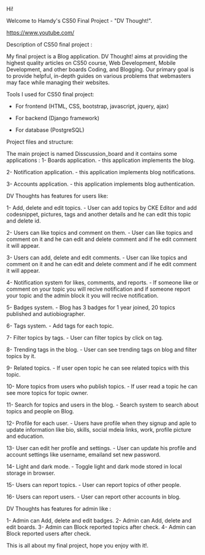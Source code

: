 Hi!

Welcome to Hamdy's CS50 Final Project - "DV Thought!".

https://www.youtube.com/

Description of CS50 final project :

My final project is a Blog application.
DV Thought! aims at providing the highest quality articles on CS50 course, Web Development, Mobile Development, and other boards Coding, and Blogging. Our primary goal is to provide helpful, in-depth guides on various problems that webmasters may face while managing their websites.

Tools I used for CS50 final project:

-  For frontend
	(HTML, CSS, bootstrap, javascript, jquery, ajax)

-  For backend
	(Django framework)

- For database
	(PostgreSQL)

Project files and structure:

The main project is named Disscussion_board and it contains some applications :
1- Boards application.
	- this application implements the blog.

2- Notification application.
	- this application implements blog notifications.

3- Accounts application.
	- this application implements blog authentication.


DV Thoughts has features for users like:

1- Add, delete and edit topics.
    - User can add topics by CKE Editor and add codesnippet, pictures, tags and another details 
    and he can edit this topic and delete id. 

2- Users can like topics and comment on them.
    - User can like topics and comment on it and he can edit and delete comment and if he edit comment it will appear.

3- Users can add, delete and edit comments.
    - User can like topics and comment on it and he can edit and delete comment and if he edit comment it will appear.

4- Notification system for likes, comments, and reports.
    - If someone like or comment on your topic you will recive notification and if someone report your topic and the admin block it
    you will recive notification.

5- Badges system.
    - Blog has 3 badges for 1 year joined, 20 topics published and autiobiographer.

6- Tags system.
    - Add tags for each topic.

7- Filter topics by tags.
    - User can filter topics by click on tag.

8- Trending tags in the blog.
    - User can see trending tags on blog and filter topics by it.

9- Related topics.
    - If user open topic he can see related topics with this topic.

10- More topics from users who publish topics.
    - If user read a topic he can see more topics for topic owner.

11- Search for topics and users in the blog.
    - Search system to search about topics and people on Blog.

12- Profile for each user.
    - Users have profile when they signup and aple to update information like bio, skills, social mdeia links, work,
    profile picture and education.

13- User can edit her profile and settings.
    - User can update his profile and account settings like username, emailand set new password.

14- Light and dark mode.
    - Toggle light and dark mode stored in local storage in browser.

15- Users can report topics.
    - User can report topics of other people.

16- Users can report users.
    - User can report other accounts in blog.

DV Thoughts has features for admin like :

1- Admin can Add, delete and edit badges.
2- Admin can Add, delete and edit boards.
3- Admin can Block reported topics after check.
4- Admin can Block reported users after check.

This is all about my final project, hope you enjoy with it!.
